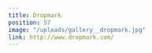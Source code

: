 ```yaml
---
title: Dropmark
position: 57
image: "/uploads/gallery__dropmark.jpg"
link: http://www.dropmark.com/
---
```


